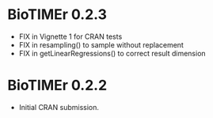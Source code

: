 # BioTIMEr 0.2.3

* FIX in Vignette 1 for CRAN tests
* FIX in resampling() to sample without replacement
* FIX in getLinearRegressions() to correct result dimension

# BioTIMEr 0.2.2

* Initial CRAN submission.
